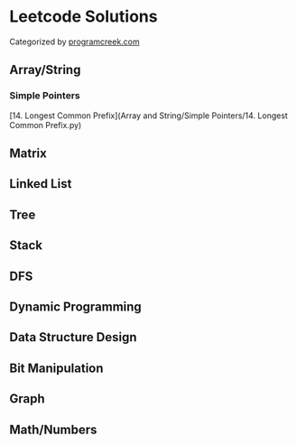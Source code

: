# Leetcode Solutions

Categorized by [programcreek.com](https://www.programcreek.com/2013/08/leetcode-problem-classification/)

## Array/String

### Simple Pointers

[14. Longest Common Prefix](Array and String/Simple Pointers/14. Longest Common Prefix.py)

## Matrix

## Linked List

## Tree

## Stack

## DFS

## Dynamic Programming

## Data Structure Design

## Bit Manipulation

## Graph

## Math/Numbers
